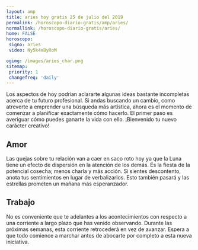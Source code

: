 ```yaml
---
layout: amp
title: aries hoy gratis 25 de julio del 2019 
permalink: /horoscopo-diario-gratis/amp/aries/
normallink: /horoscopo-diario-gratis/aries/
home: FALSE
horoscopo:
 signo: aries
 video: Ny5k4xByRoM

ogimg: /images/aries_char.png
sitemap:
 priority: 1
 changefreq: 'daily'
---
```



Los aspectos de hoy podrían aclararte algunas ideas bastante incompletas acerca de tu futuro profesional. Si andas buscando un cambio, como atreverte a emprender una búsqueda más artística, ahora es el momento de comenzar a planificar exactamente cómo hacerlo. El primer paso es averiguar cómo puedes ganarte la vida con ello. ¡Bienvenido tu nuevo carácter creativo!

## Amor

Las quejas sobre tu relación van a caer en saco roto hoy ya que la Luna tiene un efecto de dispersión en la atención de los demás. Es la fiesta de la potencial cosecha; menos charla y más acción. Si sientes descontento, anota tus sentimientos en lugar de verbalizarlos. Esto también pasará y las estrellas prometen un mañana más esperanzador.

## Trabajo

No es conveniente que te adelantes a los acontecimientos con respecto a una corriente a largo plazo que has venido observando. Durante las próximas semanas, esta corriente retrocederá en vez de avanzar. Espera a que todo comience a marchar antes de abocarte por completo a esta nueva iniciativa.